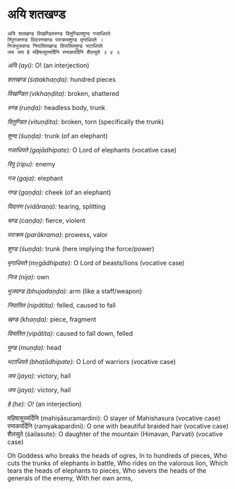 # अयि शतखण्ड

```
अयि शतखण्ड विखण्डितरुण्ड वितुण्डितशुण्द गजाधिपते
रिपुगजगण्ड विदारणचण्ड पराक्रमशुण्ड मृगाधिपते ।
निजभुजदण्ड निपातितखण्ड विपातितमुण्ड भटाधिपते
जय जय हे महिषासुरमर्दिनि रम्यकपर्दिनि शैलसुते ॥ ४ ॥
```

*अयि (ayi):* O! (an interjection)

*शतखण्ड (śatakhaṇḍa):* hundred pieces

*विखण्डित (vikhaṇḍita):* broken, shattered

*रुण्ड (ruṇḍa):* headless body, trunk

*वितुण्डित (vituṇḍita):* broken, torn (specifically the trunk)

*शुण्द (śuṇḍa):* trunk (of an elephant)

*गजाधिपते (gajādhipate):* O Lord of elephants (vocative case)

*रिपु (ripu):* enemy

*गज (gaja):* elephant

*गण्ड (gaṇḍa):* cheek (of an elephant)

*विदारण (vidāraṇa):* tearing, splitting

*चण्ड (caṇḍa):* fierce, violent

*पराक्रम (parākrama):* prowess, valor

*शुण्ड (śuṇḍa):* trunk (here implying the force/power)

*मृगाधिपते (mṛgādhipate):* O Lord of beasts/lions (vocative case)

*निज (nija):* own

*भुजदण्ड (bhujadaṇḍa):* arm (like a staff/weapon)

*निपातित (nipātita):* felled, caused to fall

*खण्ड (khaṇḍa):* piece, fragment

*विपातित (vipātita):* caused to fall down, felled

*मुण्ड (muṇḍa):* head

*भटाधिपते (bhaṭādhipate):* O Lord of warriors (vocative case)

*जय (jaya):* victory, hail

*जय (jaya):* victory, hail

*हे (he): O!* (an interjection)

महिषासुरमर्दिनि (mahiṣāsuramardini): O slayer of Mahishasura (vocative case)
रम्यकपर्दिनि (ramyakapardini): O one with beautiful braided hair (vocative case)
शैलसुते (śailasute): O daughter of the mountain (Himavan, Parvati) (vocative case)


Oh Goddess who breaks the heads of ogres,
In to hundreds of pieces,
Who cuts the trunks of elephants in battle,
Who rides on the valorous lion,
Which tears the heads of elephants to pieces,
Who severs the heads of the generals of the enemy,
With her own arms,
